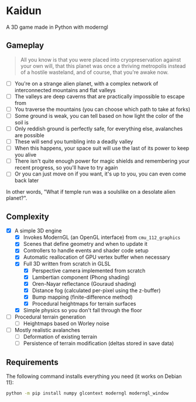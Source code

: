 # Kaidun
A 3D game made in Python with moderngl

## Gameplay

> All you know is that you were placed into cryopreservation against your own will,
> that this planet was once a thriving metropolis instead of a hostile wasteland,
> and of course, that you're awake now.

- [ ] You're on a strange alien planet, with a complex network of interconnected mountains and flat valleys
- [ ] The valleys are deep caverns that are practically impossible to escape from
- [ ] You traverse the mountains (you can choose which path to take at forks)
- [ ] Some ground is weak, you can tell based on how light the color of the soil is
- [ ] Only reddish ground is perfectly safe, for everything else, avalanches are possible
- [ ] These will send you tumbling into a deadly valley
- [ ] When this happens, your space suit will use the last of its power to keep you alive
- [ ] There isn't quite enough power for magic shields and remembering your recent progress, so you'll have to try again
- [ ] Or you can just move on if you want, it's up to you, you can even come back later

In other words, "What if temple run was a soulslike on a desolate alien planet?".

## Complexity
- [X] A simple 3D engine
    - [X] Invokes ModernGL (an OpenGL interface) from `cmu_112_graphics`
    - [X] Scenes that define geometry and when to update it
    - [X] Controllers to handle events and shader code setup
    - [X] Automatic reallocation of GPU vertex buffer when necessary
    - [X] Full 3D written from scratch in GLSL
        - [X] Perspective camera implemented from scratch
        - [X] Lambertian component (Phong shading) 
        - [X] Oren-Nayar reflectance (Gouraud shading)
        - [X] Distance fog (calculated per-pixel using the z-buffer)
        - [X] Bump mapping (finite-difference method)
        - [X] Procedural heightmaps for terrain surfaces
    - [X] Simple physics so you don't fall through the floor
- [ ] Procedural terrain generation
    - [ ] Heightmaps based on Worley noise
- [ ] Mostly realistic avalanches
    - [ ] Deformation of existing terrain
    - [ ] Persistence of terrain modification (deltas stored in save data)

## Requirements

The following command installs everything you need (it works on Debian 11):

```sh
python -m pip install numpy glcontext moderngl moderngl_window 
```

